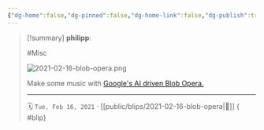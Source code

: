 ```yaml
---
{"dg-home":false,"dg-pinned":false,"dg-home-link":false,"dg-publish":true,"type":"blip","created-date":"2021-02-16T00:00:00","disabled rules":["yaml-title","yaml-title-alias","file-name-heading"],"title":"philipp @ 2021-02-16","dg-permalink":"2021/02/16/blob-opera/","updated-date":"2025-04-30T22:27:37","dg-path":"blips/2021-02-16-blob-opera.md","permalink":"/2021/02/16/blob-opera/","dgPassFrontmatter":true}
---
```


> [!summary] **philipp**:
>
> #Misc
>
> ![2021-02-16-blob-opera.png](/img/user/attachments/2021-02-16-blob-opera.png)
>
> Make some music with [Google's AI driven Blob Opera.](https://artsandculture.google.com/experiment/blob-opera/AAHWrq360NcGbw?cp=e30.)
> - - -
>
> 🗓️ `Tue, Feb 16, 2021` · [[public/blips/2021-02-16-blob-opera\|🔗]]
{ #blip}

